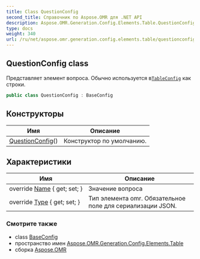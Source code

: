 ```yaml
---
title: Class QuestionConfig
second_title: Справочник по Aspose.OMR для .NET API
description: Aspose.OMR.Generation.Config.Elements.Table.QuestionConfig сорт. Представляет элемент вопроса. Обычно используется вTableConfig как строки.
type: docs
weight: 340
url: /ru/net/aspose.omr.generation.config.elements.table/questionconfig/
---
```

## QuestionConfig class

Представляет элемент вопроса. Обычно используется в[`TableConfig`](../tableconfig/) как строки.

```csharp
public class QuestionConfig : BaseConfig
```

## Конструкторы

| Имя | Описание |
| --- | --- |
| [QuestionConfig](questionconfig/)() | Конструктор по умолчанию. |

## Характеристики

| Имя | Описание |
| --- | --- |
| override [Name](../../aspose.omr.generation.config.elements.table/questionconfig/name/) { get; set; } | Значение вопроса |
| override [Type](../../aspose.omr.generation.config.elements.table/questionconfig/type/) { get; set; } | Тип элемента omr. Обязательное поле для сериализации JSON. |

### Смотрите также

* class [BaseConfig](../../aspose.omr.generation.config/baseconfig/)
* пространство имен [Aspose.OMR.Generation.Config.Elements.Table](../../aspose.omr.generation.config.elements.table/)
* сборка [Aspose.OMR](../../)


